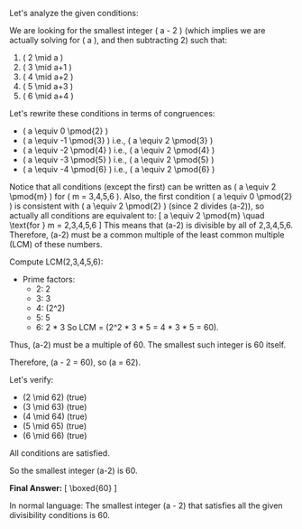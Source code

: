 Let's analyze the given conditions:

We are looking for the smallest integer \( a - 2 \) (which implies we are actually solving for \( a \), and then subtracting 2) such that:
1. \( 2 \mid a \)
2. \( 3 \mid a+1 \)
3. \( 4 \mid a+2 \)
4. \( 5 \mid a+3 \)
5. \( 6 \mid a+4 \)

Let's rewrite these conditions in terms of congruences:
- \( a \equiv 0 \pmod{2} \)
- \( a \equiv -1 \pmod{3} \)  i.e., \( a \equiv 2 \pmod{3} \)
- \( a \equiv -2 \pmod{4} \) i.e., \( a \equiv 2 \pmod{4} \)
- \( a \equiv -3 \pmod{5} \) i.e., \( a \equiv 2 \pmod{5} \)
- \( a \equiv -4 \pmod{6} \) i.e., \( a \equiv 2 \pmod{6} \)

Notice that all conditions (except the first) can be written as \( a \equiv 2 \pmod{m} \) for \( m = 3,4,5,6 \). Also, the first condition \( a \equiv 0 \pmod{2} \) is consistent with \( a \equiv 2 \pmod{2} \) (since 2 divides \(a-2\)), so actually all conditions are equivalent to:
\[
a \equiv 2 \pmod{m} \quad \text{for } m = 2,3,4,5,6
\]
This means that \(a-2\) is divisible by all of 2,3,4,5,6. Therefore, \(a-2\) must be a common multiple of the least common multiple (LCM) of these numbers.

Compute LCM(2,3,4,5,6):
- Prime factors: 
  - 2: 2
  - 3: 3
  - 4: \(2^2\)
  - 5: 5
  - 6: 2 * 3
So LCM = \(2^2 * 3 * 5 = 4 * 3 * 5 = 60\).

Thus, \(a-2\) must be a multiple of 60. The smallest such integer is 60 itself.

Therefore, \(a - 2 = 60\), so \(a = 62\).

Let's verify:
- \(2 \mid 62\) (true)
- \(3 \mid 63\) (true)
- \(4 \mid 64\) (true)
- \(5 \mid 65\) (true)
- \(6 \mid 66\) (true)

All conditions are satisfied.

So the smallest integer \(a-2\) is 60.

**Final Answer:**
\[
\boxed{60}
\]

In normal language: The smallest integer \(a - 2\) that satisfies all the given divisibility conditions is 60.